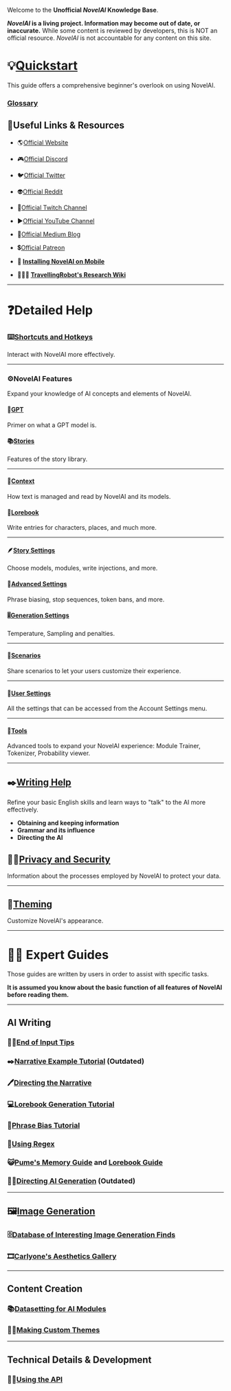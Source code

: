 Welcome to the **Unofficial *NovelAI* Knowledge Base**.


***NovelAI* is a living project. Information may become out of date, or inaccurate.**
While some content is reviewed by developers, this is NOT an official resource.
*NovelAI* is not accountable for any content on this site.

# **💡[Quickstart](Quickstart)**

This guide offers a comprehensive beginner\'s overlook on using NovelAI.

### **[Glossary](Glossary)**

## 🔗Useful Links & Resources

-   🌎[Official Website](https://novelai.net/)

-   🎮[Official Discord](https://discord.gg/novelai)
-   🐦[Official Twitter](https://twitter.com/novelaiofficial)
-   👽[Official Reddit](https://www.reddit.com/r/NovelAi/)
-   🎥[Official Twitch Channel](https://www.twitch.tv/novelai)
-   ▶️[Official YouTube Channel](https://www.youtube.com/channel/UCTK_ytXlba9AmtWTTLuTlxw)
-   📰[Official Medium Blog](https://novelai.medium.com/)
-   💲[Official Patreon](https://patreon.com/novelai)

-   **📱 [Installing NovelAI on Mobile](Installing_NovelAI_on_Mobile)**
-   **👩🏿‍🔬 [TravellingRobot\'s Research Wiki](https://github.com/TravellingRobot/NAI_Community_Research/wiki)**

***

# ❓Detailed Help

### **⌨️[Shortcuts and Hotkeys](Shortcuts-and-Hotkeys)**

Interact with NovelAI more effectively.

***

### **⚙️NovelAI Features**

Expand your knowledge of AI concepts and elements of NovelAI.

#### **🧠[GPT](GPT)**

Primer on what a GPT model is.

#### **📚[Stories](Stories)**

Features of the story library.

***

#### **📃[Context](Context)**

How text is managed and read by NovelAI and its models.

#### **📖[Lorebook](Lorebook)**

Write entries for characters, places, and much more.

***

#### **🪶[Story Settings](Story-Settings)**

Choose models, modules, write injections, and more.

#### **🔬[Advanced Settings](Advanced-Settings)**

Phrase biasing, stop sequences, token bans, and more.

#### **🎚️[Generation Settings](Generation-Settings)**

Temperature, Sampling and penalties.

***

#### **🤝[Scenarios](Sharing)**

Share scenarios to let your users customize their experience.

***

#### **🧰[User Settings](User-settings)**

All the settings that can be accessed from the Account Settings menu.

***

#### **🔧[Tools](Tools)**

Advanced tools to expand your NovelAI experience: Module Trainer, Tokenizer, Probability viewer.

***

## **✒️[Writing Help](Writing-Help)**

Refine your basic English skills and learn ways to "talk" to the AI more effectively.

- **Obtaining and keeping information**
- **Grammar and its influence**
- **Directing the AI**

## **🕵️‍♂️[Privacy and Security](Privacy-and-Security)**

Information about the processes employed by NovelAI to protect your data.

***

## **🎨[Theming](Theming)**

Customize NovelAI's appearance.

***

# 👩‍💻 Expert Guides

Those guides are written by users in order to assist with specific
tasks.

**It is assumed you know about the basic function of all features of
NovelAI before reading them.**

***

## AI Writing

### **👨‍🏫[End of Input Tips](End-of-Input-Tips)**

### **✒️[Narrative Example Tutorial](Narrative-Example-Tutorial)** (Outdated)

### **🖊️[Directing the Narrative](Directing-the-Narrative)**

### **💻[Lorebook Generation Tutorial](Lorebook-Generation-Tutorial)**

### **📏[Phrase Bias Tutorial](Phrase-Bias-Tutorial)**

### **🤖[Using Regex](Using-Regex)**

### **😺[Pume\'s Memory Guide](https://rentry.org/memory-guide) and [Lorebook Guide](https://rentry.org/lorebook-guide)**

### **👩‍✈️[Directing AI Generation](Directing-AI-Generation)** (Outdated)

***

## **🖼️[Image Generation](Image-Generation)**

### **🗄️[Database of Interesting Image Generation Finds](Database-of-Interesting-Image-Generation-Finds)**

### **🎞️[Carlyone\'s Aesthetics Gallery](https://zele.st/NovelAI/)**

***

## Content Creation

### **📚[Datasetting for AI Modules](Datasetting-for-AI-Modules)**

### **👩‍🎨[Making Custom Themes](Making-Custom-Themes)**

***

## Technical Details & Development

### **🧑‍💻[Using the API](Using-the-API)**
